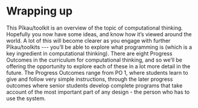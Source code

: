 # Wrapping up

This Pīkau/toolkit is an overview of the topic of computational thinking.
Hopefully you now have some ideas, and know how it’s viewed around the world.
A lot of this will become clearer as you engage with further Pīkau/toolkits --- you’ll be able to explore what programming is (which is a key ingredient in computational thinking).
There are eight Progress Outcomes in the curriculum for computational thinking, and so we’ll be offering the opportunity to explore each of these in a lot more detail in the future.
The Progress Outcomes range from PO 1, where students learn to give and follow very simple instructions, through the later progress outcomes where senior students develop complete programs that take account of the most important part of any design - the person who has to use the system.
